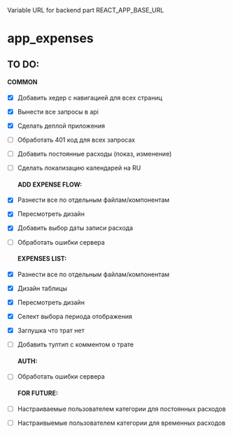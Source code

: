 Variable URL for backend part REACT_APP_BASE_URL

# app_expenses

## TO DO:
#### COMMON
- [X] Добавить хедер с навигацией для всех страниц
- [X] Вынести все запросы в api
- [X] Сделать деплой приложения
- [ ] Обработать 401 код для всех запросах
- [ ] Добавить постоянные расходы (показ, изменение)
- [ ] Сделать локализацию календарей на RU

  #### ADD EXPENSE FLOW:
- [X] Разнести все по отдельным файлам/компонентам
- [X] Пересмотреть дизайн
- [X] Добавить выбор даты записи расхода
- [ ] Обработать ошибки сервера

  #### EXPENSES LIST:
- [X] Разнести все по отдельным файлам/компонентам
- [X] Дизайн таблицы
- [X] Пересмотреть дизайн
- [X] Селект выбора периода отображения
- [X] Заглушка что трат нет
- [ ] Добавить тултип с комментом о трате

  #### AUTH:
- [ ] Обработать ошибки сервера

  #### FOR FUTURE:
- [ ] Настраиваемые пользователем категории для постоянных расходов
- [ ] Настраивыемые пользователем категории для временных расходов
